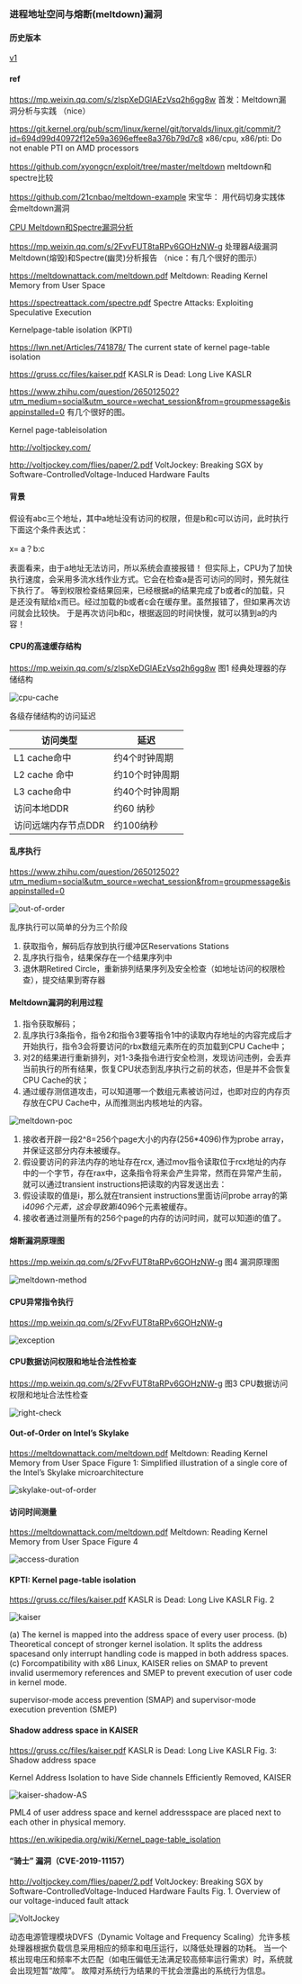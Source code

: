 ### 进程地址空间与熔断(meltdown)漏洞

#### 历史版本

[v1](https://github.com/LearningOS/os-lectures/blob/4e63cef831187f880bb46e32122344be5182c8e4/lecture09/ref.md)

#### ref

https://mp.weixin.qq.com/s/zlspXeDGlAEzVsq2h6gg8w
首发：Meltdown漏洞分析与实践 （nice）

https://git.kernel.org/pub/scm/linux/kernel/git/torvalds/linux.git/commit/?id=694d99d40972f12e59a3696effee8a376b79d7c8
x86/cpu, x86/pti: Do not enable PTI on AMD processors


https://github.com/xyongcn/exploit/tree/master/meltdown
meltdown和spectre比较

https://github.com/21cnbao/meltdown-example
宋宝华： 用代码切身实践体会meltdown漏洞

[CPU Meltdown和Spectre漏洞分析](https://www.cnblogs.com/Shepherdzhao/p/8253421.html)

https://mp.weixin.qq.com/s/2FvvFUT8taRPv6GOHzNW-g
处理器A级漏洞Meltdown(熔毁)和Spectre(幽灵)分析报告 （nice：有几个很好的图示）

https://meltdownattack.com/meltdown.pdf
Meltdown: Reading Kernel Memory from User Space

https://spectreattack.com/spectre.pdf
Spectre Attacks: Exploiting Speculative Execution

Kernelpage-table isolation (KPTI)

https://lwn.net/Articles/741878/
The current state of kernel page-table isolation

https://gruss.cc/files/kaiser.pdf
KASLR is Dead: Long Live KASLR

https://www.zhihu.com/question/265012502?utm_medium=social&utm_source=wechat_session&from=groupmessage&isappinstalled=0
有几个很好的图。

Kernel page-tableisolation

http://voltjockey.com/

http://voltjockey.com/flies/paper/2.pdf
VoltJockey: Breaking SGX by Software-ControlledVoltage-Induced Hardware Faults

#### 背景

假设有abc三个地址，其中a地址没有访问的权限，但是b和c可以访问，此时执行下面这个条件表达式：

x= a？b:c

表面看来，由于a地址无法访问，所以系统会直接报错！
但实际上，CPU为了加快执行速度，会采用多流水线作业方式。它会在检查a是否可访问的同时，预先就往下执行了。
等到权限检查结果回来，已经根据a的结果完成了b或者c的加载，只是还没有赋给x而已。经过加载的b或者c会在缓存里。虽然报错了，但如果再次访问就会比较快。
于是再次访问b和c，根据返回的时间快慢，就可以猜到a的内容！

#### CPU的高速缓存结构

https://mp.weixin.qq.com/s/zlspXeDGlAEzVsq2h6gg8w
图1 经典处理器的存储结构

![cpu-cache](/Users/xyong/Desktop/figs/cpu-cache.jpg)

各级存储结构的访问延迟

| 访问类型            | 延迟           |
| ------------------- | -------------- |
| L1 cache命中        | 约4个时钟周期  |
| L2 cache 命中       | 约10个时钟周期 |
| L3 cache命中        | 约40个时钟周期 |
| 访问本地DDR         | 约60 纳秒      |
| 访问远端内存节点DDR | 约100纳秒      |

#### 乱序执行

https://www.zhihu.com/question/265012502?utm_medium=social&utm_source=wechat_session&from=groupmessage&isappinstalled=0

![out-of-order](/Users/xyong/Desktop/figs/out-of-order.jpg)

乱序执行可以简单的分为三个阶段

1. 获取指令，解码后存放到执行缓冲区Reservations Stations
2. 乱序执行指令，结果保存在一个结果序列中
3. 退休期Retired Circle，重新排列结果序列及安全检查（如地址访问的权限检查），提交结果到寄存器

#### Meltdown漏洞的利用过程

1. 指令获取解码；
2. 乱序执行3条指令，指令2和指令3要等指令1中的读取内存地址的内容完成后才开始执行，指令3会将要访问的rbx数组元素所在的页加载到CPU Cache中；
3. 对2的结果进行重新排列，对1-3条指令进行安全检测，发现访问违例，会丢弃当前执行的所有结果，恢复CPU状态到乱序执行之前的状态，但是并不会恢复CPU Cache的状；
4. 通过缓存测信道攻击，可以知道哪一个数组元素被访问过，也即对应的内存页存放在CPU Cache中，从而推测出内核地址的内容。

![meltdown-poc](/Users/xyong/Desktop/figs/meltdown-poc.jpg)

 1. 接收者开辟一段2^8=256个page大小的内存(256*4096)作为probe array，并保证这部分内存未被缓存。
 2. 假设要访问的非法内存的地址存在rcx, 通过mov指令读取位于rcx地址的内存中的一个字节，存在rax中，这条指令将来会产生异常，然而在异常产生前，就可以通过transient instructions把读取的内容发送出去：
 3. 假设读取的值是i，那么就在transient instructions里面访问probe array的第i*4096个元素，这会导致第i*4096个元素被缓存。
 4. 接收者通过测量所有的256个page的内存的访问时间，就可以知道i的值了。

#### 熔断漏洞原理图
https://mp.weixin.qq.com/s/2FvvFUT8taRPv6GOHzNW-g
图4 漏洞原理图

![meltdown-method](/Users/xyong/Desktop/figs/meltdown-method.jpg)

#### CPU异常指令执行

https://mp.weixin.qq.com/s/2FvvFUT8taRPv6GOHzNW-g

![exception](/Users/xyong/Desktop/figs/exception.png)

#### CPU数据访问权限和地址合法性检查

https://mp.weixin.qq.com/s/2FvvFUT8taRPv6GOHzNW-g
图3 CPU数据访问权限和地址合法性检查

![right-check](/Users/xyong/Desktop/figs/right-check.png)


#### Out-of-Order on Intel’s Skylake
https://meltdownattack.com/meltdown.pdf
Meltdown: Reading Kernel Memory from User Space
Figure 1: Simplified illustration of a single core of the Intel’s Skylake microarchitecture

![skylake-out-of-order](/Users/xyong/Desktop/figs/skylake-out-of-order.png)

#### 访问时间测量

https://meltdownattack.com/meltdown.pdf
Meltdown: Reading Kernel Memory from User Space
Figure 4

![access-duration](/Users/xyong/Desktop/figs/access-duration.png)

#### KPTI: Kernel page-table isolation
https://gruss.cc/files/kaiser.pdf
KASLR is Dead: Long Live KASLR
Fig. 2

![kaiser](/Users/xyong/Desktop/figs/kaiser.png)

(a) The kernel is mapped into the address space of every user process.
(b) Theoretical concept of stronger kernel isolation. It splits the address spacesand  only  interrupt  handling  code  is  mapped  in  both  address  spaces. 
(c)  Forcompatibility with x86 Linux, KAISER relies on SMAP to prevent invalid usermemory references and SMEP to prevent execution of user code in kernel mode.

supervisor-mode access prevention (SMAP) and supervisor-mode execution prevention (SMEP)

#### Shadow address space in KAISER
https://gruss.cc/files/kaiser.pdf
KASLR is Dead: Long Live KASLR
Fig. 3: Shadow address space

Kernel Address Isolation to have Side channels Efficiently Removed, KAISER

![kaiser-shadow-AS](/Users/xyong/Desktop/figs/kaiser-shadow-AS.png)

PML4 of user address space and kernel addressspace are placed next to each other in physical memory.

https://en.wikipedia.org/wiki/Kernel_page-table_isolation


#### “骑士” 漏洞（CVE-2019-11157）

http://voltjockey.com/flies/paper/2.pdf
VoltJockey: Breaking SGX by Software-ControlledVoltage-Induced Hardware Faults
Fig. 1.   Overview of our voltage-induced fault attack

![VoltJockey](/Users/xyong/Desktop/figs/VoltJockey.png)

动态电源管理模块DVFS（Dynamic Voltage and Frequency Scaling）允许多核处理器根据负载信息采用相应的频率和电压运行，以降低处理器的功耗。
当一个核出现电压和频率不太匹配（如电压偏低无法满足较高频率运行需求）时，系统就会出现短暂“故障”。
故障对系统行为结果的干扰会泄露出的系统行为信息。

